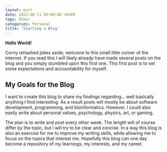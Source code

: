 ```yaml
---
layout: post
date: 2022-06-11 09:00:00 +0100
tags: Other
categories: Personal
title: 'Starting a Blog'
---
```


**Hello World!**

Corny rehashed jokes aside, welcome to this small little corner of the internet.
If you read this I will likely already have made several posts on the blog and you simply stumbled upon this first one.
This first post is to set some expectations and accountability for myself.

## My Goals for the Blog
I want to create this blog to share my findings regarding... well basically anything I find interesting. As a result posts will mostly be about software development, programming, and bioinformatics. However, I could also easily write about personal values, psychology, physics, art, or gaming.
 
The plan is to write and post every other week. The length will of course differ by the topic, but I will try to be clear and concise. In a way this blog is also an exercise for me to improve my writing skills, while allowing me to focus on the topics that interest me. Hopefully this blog can one day become a repository of my learnings, my interests, and my career.
